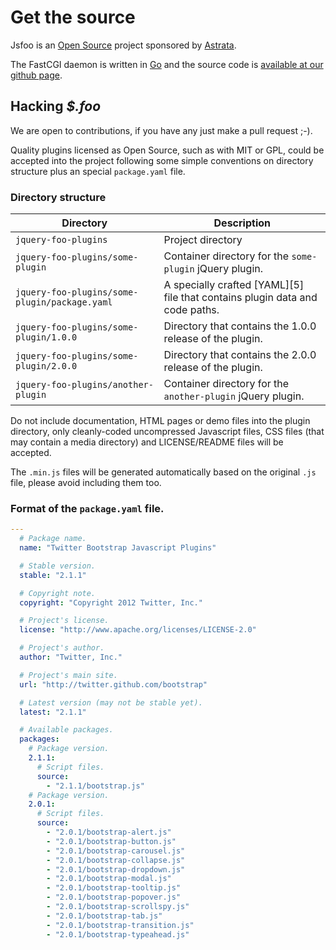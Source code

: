 # Get the source

Jsfoo is an [Open Source][1] project sponsored by [Astrata][2].

The FastCGI daemon is written in [Go][4] and the source code is [available at our github page][3].


## Hacking *$.foo*

We are open to contributions, if you have any just make a pull request ;-).

Quality plugins licensed as Open Source, such as with MIT or GPL, could be
accepted into the project following some simple conventions on directory
structure plus an special ``package.yaml`` file.

### Directory structure

<table class="table">
  <thead>
    <tr>
      <th>Directory</th>
      <th>Description</th>
    </tr>
  </thead>
  <tbody>
    <tr>
      <td><code>jquery-foo-plugins</code></td>
      <td>Project directory</td>
    </tr>
    <tr>
      <td><code>jquery-foo-plugins/some-plugin</code></td>
      <td>Container directory for the <code>some-plugin</code> jQuery plugin.</td>
    </tr>
    <tr>
      <td><code>jquery-foo-plugins/some-plugin/package.yaml</code></td>
      <td>A specially crafted [YAML][5] file that contains plugin data and code paths.</td>
    </tr>
    <tr>
      <td><code>jquery-foo-plugins/some-plugin/1.0.0</code></td>
      <td>Directory that contains the 1.0.0 release of the plugin.</td>
    </tr>
    <tr>
      <td><code>jquery-foo-plugins/some-plugin/2.0.0</code></td>
      <td>Directory that contains the 2.0.0 release of the plugin.</td>
    </tr>
    <tr>
      <td><code>jquery-foo-plugins/another-plugin</code></td>
      <td>Container directory for the <code>another-plugin</code> jQuery plugin.</td>
    </tr>
  </tbody>
</table>

Do not include documentation, HTML pages or demo files into the plugin directory, only
cleanly-coded uncompressed Javascript files, CSS files (that may contain a media directory) and
LICENSE/README files will be accepted.

The ``.min.js`` files will be generated automatically based on the original ``.js`` file, please avoid including them too.

### Format of the ``package.yaml`` file.

```yaml
---
  # Package name.
  name: "Twitter Bootstrap Javascript Plugins"

  # Stable version.
  stable: "2.1.1"

  # Copyright note.
  copyright: "Copyright 2012 Twitter, Inc."

  # Project's license.
  license: "http://www.apache.org/licenses/LICENSE-2.0"

  # Project's author.
  author: "Twitter, Inc."

  # Project's main site.
  url: "http://twitter.github.com/bootstrap"

  # Latest version (may not be stable yet).
  latest: "2.1.1"

  # Available packages.
  packages:
    # Package version.
    2.1.1:
      # Script files.
      source:
        - "2.1.1/bootstrap.js"
    # Package version.
    2.0.1:
      # Script files.
      source:
        - "2.0.1/bootstrap-alert.js"
        - "2.0.1/bootstrap-button.js"
        - "2.0.1/bootstrap-carousel.js"
        - "2.0.1/bootstrap-collapse.js"
        - "2.0.1/bootstrap-dropdown.js"
        - "2.0.1/bootstrap-modal.js"
        - "2.0.1/bootstrap-tooltip.js"
        - "2.0.1/bootstrap-popover.js"
        - "2.0.1/bootstrap-scrollspy.js"
        - "2.0.1/bootstrap-tab.js"
        - "2.0.1/bootstrap-transition.js"
        - "2.0.1/bootstrap-typeahead.js"
```

[1]: http://en.wikipedia.org/wiki/Open_source
[2]: http://astrata.mx
[3]: https://github.com/Astrata/jquery-foo
[4]: http://golang.org
[5]: http://yaml.org
